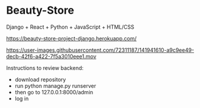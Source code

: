# Beauty-Store
Django + React + Python + JavaScript + HTML/CSS

https://beauty-store-project-django.herokuapp.com/

https://user-images.githubusercontent.com/72311187/141941610-a9c9ee49-decb-42f6-a422-7f5a3010eee1.mov

Instructions to review backend:

- download repository
- run python manage.py runserver
- then go to 127.0.0.1:8000/admin
- log in 
